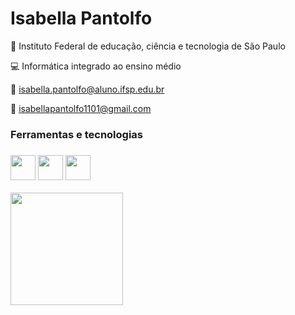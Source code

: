 # Isabella Pantolfo 
🏫 Instituto Federal de educação, ciência e tecnologia de São Paulo

💻 Informática integrado ao ensino médio

📲 isabella.pantolfo@aluno.ifsp.edu.br

📲 isabellapantolfo1101@gmail.com


<h3> Ferramentas e tecnologias <h3/>


<img loading="lazy" src="https://www.vectorlogo.zone/logos/java/java-icon.svg" width="40" height="40"/> <img loading="lazy" src="https://www.vectorlogo.zone/logos/w3_html5/w3_html5-icon.svg" width="40" height="40"/> <img loading="lazy" src="https://www.vectorlogo.zone/logos/w3_css/w3_css-icon.svg" width="40" height="40"/>

 <div>
<a href="https://github.com/pantolfoo">
<img loading="lazy" height="180em" src="https://github-readme-stats.vercel.app/api/top-langs/?username=pantolfoo&layout=compact&langs_count=7&theme=dracula"/>
</div>
  
